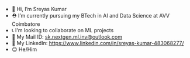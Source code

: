 - 👋 Hi, I’m Sreyas Kumar
- ⛑️ I’m currently pursuing my BTech in AI and Data Science at AVV Coimbatore
- 📞 I'm looking to collaborate on ML projects
- 📧 My Mail ID: sk.nextgen.ml.inv@outlook.com
- 📧 My LinkedIn: https://www.linkedin.com/in/sreyas-kumar-483068277/
- 😌 He/Him

<!---
poisonkissedsk/poisonkissedsk is a ✨ special ✨ repository because its `README.md` (this file) appears on your GitHub profile.
You can click the Preview link to take a look at your changes.
--->
